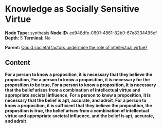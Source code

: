 # Knowledge as Socially Sensitive Virtue

**Node Type:** synthesis
**Node ID:** ed948dfe-0601-4861-82b0-67e8334495cf
**Depth:** 5
**Terminal:** No

**Parent:** [Could societal factors undermine the role of intellectual virtue?](could-societal-factors-undermine-the-role-of-intellectual-virtue-antithesis-7d4b0c11-6efe-4a92-8d7d-5d566a4a6570.md)

## Content

**For a person to know a proposition, it is necessary that they believe the proposition**, **For a person to know a proposition, it is necessary for the proposition to be true**, **For a person to know a proposition, it is necessary that the belief arises from a combination of intellectual virtue and appropriate societal influence**, **For a person to know a proposition, it is necessary that the belief is apt, accurate, and adroit**, **For a person to know a proposition, it is sufficient that they believe the proposition, the proposition is true, the belief arises from a combination of intellectual virtue and appropriate societal influence, and the belief is apt, accurate, and adroit**
